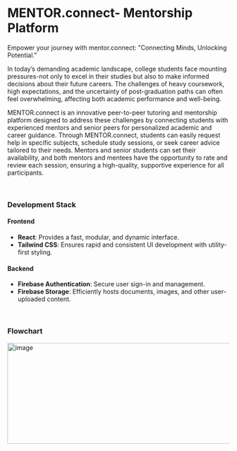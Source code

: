 # MENTOR.connect- Mentorship Platform
Empower your journey with mentor.connect: "Connecting Minds, Unlocking Potential."

In today’s demanding academic landscape, college students face mounting pressures-not only to excel in their studies but also to make informed decisions about their future careers. The challenges of heavy coursework, high expectations, and the uncertainty of post-graduation paths can often feel overwhelming, affecting both academic performance and well-being.

MENTOR.connect is an innovative peer-to-peer tutoring and mentorship platform designed to address these challenges by connecting students with experienced mentors and senior peers for personalized academic and career guidance. Through MENTOR.connect, students can easily request help in specific subjects, schedule study sessions, or seek career advice tailored to their needs. Mentors and senior students can set their availability, and both mentors and mentees have the opportunity to rate and review each session, ensuring a high-quality, supportive experience for all participants. 

<br>

### Development Stack

#### Frontend
- **React**: Provides a fast, modular, and dynamic interface.
- **Tailwind CSS**: Ensures rapid and consistent UI development with utility-first styling.

#### Backend
- **Firebase Authentication**: Secure user sign-in and management.
- **Firebase Storage**: Efficiently hosts documents, images, and other user-uploaded content.
  
<br>

### Flowchart

<img width="555" height="228" alt="image" src="https://github.com/user-attachments/assets/2316816c-66ef-4f52-89ed-dd8b68546077" />


